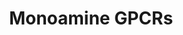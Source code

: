 ---
annotations:
- id: PW:0000125
  parent: signaling pathway
  type: Pathway Ontology
  value: G protein mediated signaling pathway
authors:
- MaintBot
- Khanspers
- Egonw
- Mkutmon
- AdoBioInfo
- Eweitz
description: 'G protein–coupled receptors (GPCRs) which are also known as seven-(pass)-transmembrane
  domain receptors, 7TM receptors, heptahelical receptors, serpentine receptor, and
  G protein–linked receptors (GPLR), constitute a large protein family of receptors
  that detect molecules outside the cell and activate internal signal transduction
  pathways and, ultimately, cellular responses. Coupling with G proteins, they are
  called seven-transmembrane receptors because they pass through the cell membrane
  seven times. Source: [https://en.wikipedia.org/wiki/G_protein–coupled_receptor Wikipedia]   Monoamine
  GPCRs are Rhodopsin-like GPCRs that bind to monoamine neurotransmitters. [https://en.wikipedia.org/wiki/Monoamine_neurotransmitter
  Monoamine neurotransmitters]'
last-edited: 2021-05-27
organisms:
- Danio rerio
redirect_from:
- /index.php/Pathway:WP1389
- /instance/WP1389
revision: null
schema-jsonld:
- '@context': https://schema.org/
  '@id': https://wikipathways.github.io/pathways/WP1389.html
  '@type': Dataset
  creator:
    '@type': Organization
    name: WikiPathways
  description: 'G protein–coupled receptors (GPCRs) which are also known as seven-(pass)-transmembrane
    domain receptors, 7TM receptors, heptahelical receptors, serpentine receptor,
    and G protein–linked receptors (GPLR), constitute a large protein family of receptors
    that detect molecules outside the cell and activate internal signal transduction
    pathways and, ultimately, cellular responses. Coupling with G proteins, they are
    called seven-transmembrane receptors because they pass through the cell membrane
    seven times. Source: [https://en.wikipedia.org/wiki/G_protein–coupled_receptor
    Wikipedia]   Monoamine GPCRs are Rhodopsin-like GPCRs that bind to monoamine neurotransmitters.
    [https://en.wikipedia.org/wiki/Monoamine_neurotransmitter Monoamine neurotransmitters]'
  keywords:
  - 'Acetylcholine '
  - Dopamine
  - Epinephrine
  - Histamine
  - Muscarine
  - Norepinephrine
  - Serotonin
  - adra1a
  - adra1b
  - adra1d
  - adra2a
  - adra2b
  - adra2c
  - adrb1
  - adrb2
  - adrb3a
  - chrm2a
  - chrm3
  - chrm3b
  - chrm4a
  - chrm5a
  - drd1
  - drd2
  - drd3
  - drd4
  - drd5
  - hrh1
  - hrh2
  - htr1aa
  - htr1b
  - htr1d
  - htr1e
  - htr1f
  - htr2a
  - htr2b
  - htr2c
  - htr4
  - htr5a
  - htr5b
  - htr6
  - htr7
  license: CC0
  name: Monoamine GPCRs
seo: CreativeWork
title: Monoamine GPCRs
wpid: WP1389
---